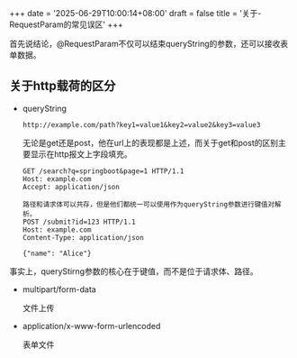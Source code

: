 +++
date = '2025-06-29T10:00:14+08:00'
draft = false
title = '关于-RequestParam的常见误区'
+++













首先说结论，@RequestParam不仅可以结束queryString的参数，还可以接收表单数据。







## 关于http载荷的区分



- queryString

  `http://example.com/path?key1=value1&key2=value2&key3=value3`

  无论是get还是post，他在url上的表现都是上述，而关于get和post的区别主要显示在http报文上字段填充。

  ```
  GET /search?q=springboot&page=1 HTTP/1.1
  Host: example.com
  Accept: application/json
  ```

  ```
  路径和请求体可以共存，但是他们都统一可以使用作为queryString参数进行键值对解析。
  POST /submit?id=123 HTTP/1.1
  Host: example.com
  Content-Type: application/json
  
  {"name": "Alice"}
  ```

  

事实上，queryStirng参数的核心在于键值，而不是位于请求体、路径。

- multipart/form-data

  文件上传

- application/x-www-form-urlencoded

  表单文件